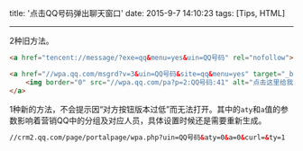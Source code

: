 title: '点击QQ号码弹出聊天窗口'
date: 2015-9-7 14:10:23
tags: [Tips, HTML]

---

2种旧方法。

```html
<a href="tencent://message/?exe=qq&menu=yes&uin=QQ号码" rel="nofollow"></a>
```

```html
<a href="//wpa.qq.com/msgrd?v=3&uin=QQ号码&site=qq&menu=yes" target="_blank" rel="nofollow">
	<img border="0" src="//wpa.qq.com/pa?p=2:QQ号码:41" alt="点击这里给我发消息" title="点击这里给我发消息"/>
</a>
```

1种新的方法，不会提示因“对方按钮版本过低”而无法打开。其中的`aty`和`a`值的参数影响着营销QQ中的分组及对应人员，具体设置时候还是需要重新生成。

```html
//crm2.qq.com/page/portalpage/wpa.php?uin=QQ号码&aty=0&a=0&curl=&ty=1
```
